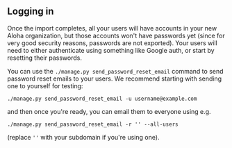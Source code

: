 ## Logging in

Once the import completes, all your users will have accounts in your
new Aloha organization, but those accounts won't have passwords yet
(since for very good security reasons, passwords are not exported).
Your users will need to either authenticate using something like
Google auth, or start by resetting their passwords.

You can use the `./manage.py send_password_reset_email` command to
send password reset emails to your users.  We
recommend starting with sending one to yourself for testing:

```
./manage.py send_password_reset_email -u username@example.com
```

and then once you're ready, you can email them to everyone using e.g.
```
./manage.py send_password_reset_email -r '' --all-users
```

(replace `''` with your subdomain if you're using one).
